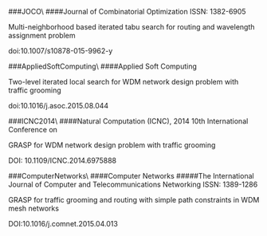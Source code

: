 ###JOCO\\
####Journal of Combinatorial Optimization
ISSN: 1382-6905


Multi-neighborhood based iterated tabu search for routing and wavelength assignment problem

doi:10.1007/s10878-015-9962-y

###AppliedSoftComputing\\
####Applied Soft Computing

Two-level iterated local search for WDM network design problem with traffic grooming

doi:10.1016/j.asoc.2015.08.044


###ICNC2014\\
####Natural Computation (ICNC), 2014 10th International Conference on

GRASP for WDM network design problem with traffic grooming

DOI: 10.1109/ICNC.2014.6975888


###ComputerNetworks\\
####Computer Networks
#####The International Journal of Computer and Telecommunications Networking
ISSN: 1389-1286

GRASP for traffic grooming and routing with simple path constraints in WDM mesh networks

DOI:10.1016/j.comnet.2015.04.013